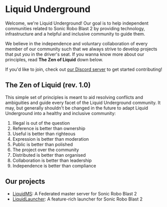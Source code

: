 # Liquid Underground

Welcome, we're Liquid Underground! Our goal is to help independent
communities related to Sonic Robo Blast 2 by providing technology,
infrastructure and a helpful and inclusive community to guide them.

We believe in the independence and voluntary collaboration of every member
of our community such that we always strive to develop projects that put
*you* in the driver's seat. If you wanna know more about our principles,
read **The Zen of Liquid** down below.

If you'd like to join, check out [our Discord server][discord] to get
started contributing!

[discord]: <http://discord.gg/HVTzVfAWG6>

## The Zen of Liquid (rev. 1.0)

This simple set of principles is meant to aid resolving conflicts and
ambiguities and guide every facet of the Liquid Underground community. It
may, but generally shouldn't be changed in the future to adapt Liquid
Underground into a healthy and inclusive community:

1. Illegal is out of the question
2. Reference is better than ownership
3. Useful is better than righteous
4. Expression is better than moderation
5. Public is better than polished
6. The project over the community
7. Distributed is better than organised
8. Collaboration is better than leadership
9. Independence is better than compliance

## Our projects 

- [LiquidMS]: A Federated master server for Sonic Robo Blast 2
- [LiquidLauncher]: A feature-rich launcher for Sonic Robo Blast 2

[LiquidMS]: <https://github.com/zibonbadi/liquidms/>
[LiquidLauncher]: <https://github.com/zibonbadi/liquidlauncher/>
